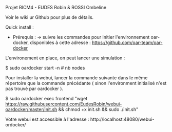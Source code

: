 Projet RICM4 - EUDES Robin & ROSSI Ombeline

Voir le wiki ur Github pour plus de détails.

Quick install :
  * Prérequis : 
  -> suivre les commandes pour initier l'environnement oar-docker, disponibles à cette adresse :
    https://github.com/oar-team/oar-docker

  L'environement en place, on peut lancer une simulation :

$ sudo oardocker start -n <nb> # <nb> nb nodes

Pour installer la webui, lancer la commande suivante dans le même répertoire que la commande précédante ( sinon l'environment initialisé n'est pas trouvé par oardocker ).

$ sudo oardocker exec frontend "wget https://raw.githubusercontent.com/EudesRobin/webui-oardocker/master/init.sh && chmod +x init.sh && sudo ./init.sh"

Votre webui est accessible à l'adresse : http://localhost:48080/webui-ordocker/
